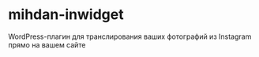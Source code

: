 # mihdan-inwidget
WordPress-плагин для транслирования ваших фотографий из Instagram прямо на вашем сайте
